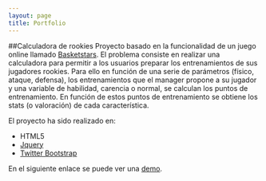 ```yaml
---
layout: page
title: Portfolio
---
```


##Calculadora de rookies
Proyecto basado en la funcionalidad de un juego online llamado [Basketstars](http://basketstars.com). El problema consiste en realizar una calculadora para permitir a los usuarios preparar los entrenamientos de sus jugadores rookies. Para ello en función de una serie de parámetros (físico, ataque, defensa), los entrenamientos que el manager propone a su jugador y una variable de habilidad, carencia o normal, se calculan los puntos de entrenamiento. En función de estos puntos de entrenamiento se obtiene los stats (o valoración) de cada característica.

El proyecto ha sido realizado en:

* HTML5
* [Jquery](http://jquery.com/)
* [Twitter Bootstrap](http://getbootstrap.com/)

En el siguiente enlace se puede ver una [demo](/bkst).
